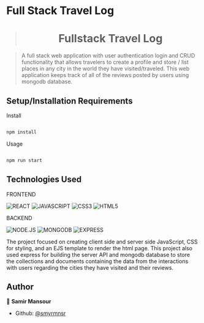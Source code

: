 # Full Stack Travel Log

> <h1 align="center">Fullstack Travel Log</h1>

> A full stack web application with user authentication login and CRUD functionality that allows travelers to create a profile and store / list places in any city in the world they have visited/traveled. This web application keeps track of all of the reviews posted by users using mongodb database. 



<!-- ![travel-log](https://github.com/smyrmnsr/full-stack-travel-log/blob/main/travel-log.gif)
 -->
## Setup/Installation Requirements

Install

```sh

npm install

```
Usage

```sh

npm run start

```
## Technologies Used

FRONTEND

![REACT](https://img.shields.io/badge/REACT-black?style=flat&logo=react&logoColor=cyan)
![JAVASCRIPT](https://img.shields.io/badge/-JAVASCRIPT-black?style=flat&logo=javascript)
![CSS3](https://img.shields.io/badge/-CSS3-black?style=flat&logo=css3)
![HTML5](https://img.shields.io/badge/-HTML5-black?style=flat&logo=html5&logoColor=red)

BACKEND

![NODE.JS](https://img.shields.io/badge/NODE.JS-black?style=flat&logo=node-dot-js&logoColor=green)
![MONGODB](https://img.shields.io/badge/MONGODB-black?style=flat&logo=mongodb&logoColor=green)
![EXPRESS](https://img.shields.io/badge/EXPRESS-black?style=flat&logo=express&logoColor=yellow)

The project focused on creating client side and server side JavaScript, CSS for styling, and an EJS template to render the html page. This project also used express for building the server API and mongodb database to store the collections and documents containing the data from the interactions with users regarding the cities they have visited and their reviews.

## Author

👤 **Samir Mansour**

- Github: [@smyrmnsr](https://github.com/smyrmnsr)



